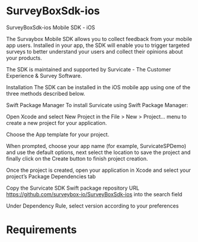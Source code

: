 # SurveyBoxSdk-ios
SurveyBoxSdk-ios
Mobile SDK - iOS

The Survaybox Mobile SDK allows you to collect feedback from your mobile app users. Installed in your app, the SDK will enable you to trigger targeted surveys to better understand your users and collect their opinions about your products.

The SDK is maintained and supported by Survicate - The Customer Experience & Survey Software.

Installation The SDK can be installed in the iOS mobile app using one of the three methods described below.

Swift Package Manager To install Survicate using Swift Package Manager:

Open Xcode and select New Project in the File > New > Project… menu to create a new project for your application.

Choose the App template for your project.

When prompted, choose your app name (for example, SurvicateSPDemo) and use the default options, next select the location to save the project and finally click on the Create button to finish project creation.

Once the project is created, open your application in Xcode and select your project’s Package Dependencies tab

Copy the Survicate SDK Swift package repository URL https://github.com/surveybox-io/SurveyBoxSdk-ios into the search field

Under Dependency Rule, select version according to your preferences

# Requirements
